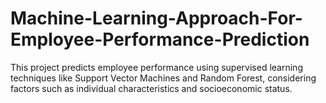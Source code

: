 # Machine-Learning-Approach-For-Employee-Performance-Prediction
This project predicts employee performance using supervised learning techniques like Support Vector Machines and Random Forest, considering factors such as individual characteristics and socioeconomic status.
